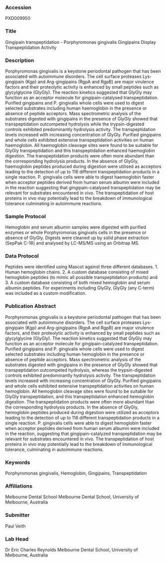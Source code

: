 ### Accession
PXD009950

### Title
Gingipain transpeptidation -  Porphyromonas gingivalis Gingipains Display Transpeptidation Activity

### Description
Porphyromonas gingivalis is a keystone periodontal pathogen that has been associated with autoimmune disorders. The cell surface proteases Lys-gingipain (Kgp) and Arg-gingipains (RgpA and RgpB) are major virulence factors and their proteolytic activity is enhanced by small peptides such as glycylglycine (GlyGly). The reaction kinetics suggested that GlyGly may function as an acceptor molecule for gingipain-catalysed transpeptidation. Purified gingipains and P. gingivalis whole cells were used to digest selected substrates including human haemoglobin in the presence or absence of peptide acceptors. Mass spectrometric analysis of the substrates digested with gingipains in the presence of GlyGly showed that transpeptidation outcompeted hydrolysis while the trypsin-digested controls exhibited predominantly hydrolysis activity. The transpeptidation levels increased with increasing concentration of GlyGly. Purified gingipains and whole cells exhibited extensive transpeptidation activities on human haemoglobin. All haemoglobin cleavage sites were found to be suitable for GlyGly transpeptidation and this transpeptidation enhanced haemoglobin digestion. The transpeptidation products were often more abundant than the corresponding hydrolysis products. In the absence of GlyGly, haemoglobin peptides produced during digestion were utilised as acceptors leading to the detection of up to 116 different transpeptidation products in a single reaction. P. gingivalis cells were able to digest haemoglobin faster when acceptor peptides derived from human serum albumin were included in the reaction suggesting that gingipain-catalysed transpeptidation may be relevant for substrates encountered in vivo. The transpeptidation of host proteins in vivo may potentially lead to the breakdown of immunological tolerance culminating in autoimmune reactions.

### Sample Protocol
Hemoglobin and serum albumin samples were digested with purified enzymes or whole Porphyromonas gingivalis cells in the presence or absence of GlyGly. Digests were cleaned up by solid phase extraction (SepPak C-18) and analysed by LC-MS/MS using an Orbitrap MS.

### Data Protocol
Peptides were identified using Mascot against three different databases. 1. Human hemoglobin chains. 2. A custom database consisting of mixed hemoglobin peptides (to mimic all possible transpeptidation products) and 3. A custom database consisting of both mixed hemoglobin and serum albumin peptides. For experiments including GlyGly, GlyGly (any C-term) was included as a custom modification.

### Publication Abstract
Porphyromonas gingivalis is a keystone periodontal pathogen that has been associated with autoimmune disorders. The cell surface proteases Lys-gingipain (Kgp) and Arg-gingipains (RgpA and RgpB) are major virulence factors, and their proteolytic activity is enhanced by small peptides such as glycylglycine (GlyGly). The reaction kinetics suggested that GlyGly may function as an acceptor molecule for gingipain-catalyzed transpeptidation. Purified gingipains and P. gingivalis whole cells were used to digest selected substrates including human hemoglobin in the presence or absence of peptide acceptors. Mass spectrometric analysis of the substrates digested with gingipains in the presence of GlyGly showed that transpeptidation outcompeted hydrolysis, whereas the trypsin-digested controls exhibited predominantly hydrolysis activity. The transpeptidation levels increased with increasing concentration of GlyGly. Purified gingipains and whole cells exhibited extensive transpeptidation activities on human hemoglobin. All hemoglobin cleavage sites were found to be suitable for GlyGly transpeptidation, and this transpeptidation enhanced hemoglobin digestion. The transpeptidation products were often more abundant than the corresponding hydrolysis products. In the absence of GlyGly, hemoglobin peptides produced during digestion were utilized as acceptors leading to the detection of up to 116 different transpeptidation products in a single reaction. P. gingivalis cells were able to digest hemoglobin faster when acceptor peptides derived from human serum albumin were included in the reaction, suggesting that gingipain-catalyzed transpeptidation may be relevant for substrates encountered in vivo. The transpeptidation of host proteins in vivo may potentially lead to the breakdown of immunological tolerance, culminating in autoimmune reactions.

### Keywords
Porphyromonas gingivalis, Hemoglobin, Gingipains, Transpeptidation

### Affiliations
Melbourne Dental School
Melbourne Dental School, University of Melbourne, Australia

### Submitter
Paul Veith

### Lab Head
Dr Eric Charles Reynolds
Melbourne Dental School, University of Melbourne, Australia


